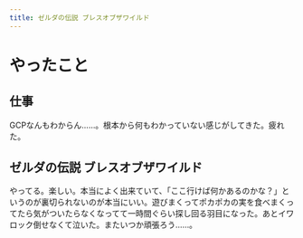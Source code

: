 ```yaml
---
title: ゼルダの伝説 ブレスオブザワイルド
---
```


# やったこと

## 仕事

GCPなんもわからん……。根本から何もわかっていない感じがしてきた。疲れた。

## ゼルダの伝説 ブレスオブザワイルド

やってる。楽しい。本当によく出来ていて、「ここ行けば何かあるのかな？」というのが裏切られないのが本当にいい。遊びまくってポカポカの実を食べまくってたら気がついたらなくなってて一時間ぐらい探し回る羽目になった。あとイワロック倒せなくて泣いた。またいつか頑張ろう……。